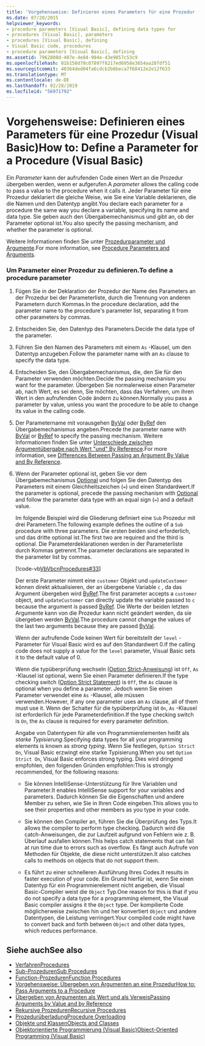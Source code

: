 ```yaml
---
title: 'Vorgehensweise: Definieren eines Parameters für eine Prozedur (Visual Basic)'
ms.date: 07/20/2015
helpviewer_keywords:
- procedure parameters [Visual Basic], defining data types for
- procedures [Visual Basic], parameters
- procedures [Visual Basic], defining
- Visual Basic code, procedures
- procedure parameters [Visual Basic], defining
ms.assetid: 7962808d-407e-4e84-984e-43e9857c53c9
ms.openlocfilehash: 01b150d70c07897f8217ed6958e3654aa28fdf51
ms.sourcegitcommit: 40364ded04fa6cdcb2b6beca7f68412e2e12f633
ms.translationtype: MT
ms.contentlocale: de-DE
ms.lasthandoff: 02/28/2019
ms.locfileid: "56971792"
---
```

# <a name="how-to-define-a-parameter-for-a-procedure-visual-basic"></a><span data-ttu-id="c9a43-102">Vorgehensweise: Definieren eines Parameters für eine Prozedur (Visual Basic)</span><span class="sxs-lookup"><span data-stu-id="c9a43-102">How to: Define a Parameter for a Procedure (Visual Basic)</span></span>
<span data-ttu-id="c9a43-103">Ein *Parameter* kann der aufrufenden Code einen Wert an die Prozedur übergeben werden, wenn er aufgerufen.</span><span class="sxs-lookup"><span data-stu-id="c9a43-103">A *parameter* allows the calling code to pass a value to the procedure when it calls it.</span></span> <span data-ttu-id="c9a43-104">Jeder Parameter für eine Prozedur deklariert die gleiche Weise, wie Sie eine Variable deklarieren, die die Namen und den Datentyp angibt.</span><span class="sxs-lookup"><span data-stu-id="c9a43-104">You declare each parameter for a procedure the same way you declare a variable, specifying its name and data type.</span></span> <span data-ttu-id="c9a43-105">Sie geben auch den Übergabemechanismus und gibt an, ob der Parameter optional ist.</span><span class="sxs-lookup"><span data-stu-id="c9a43-105">You also specify the passing mechanism, and whether the parameter is optional.</span></span>  
  
 <span data-ttu-id="c9a43-106">Weitere Informationen finden Sie unter [Prozedurparameter und Argumente](./procedure-parameters-and-arguments.md).</span><span class="sxs-lookup"><span data-stu-id="c9a43-106">For more information, see [Procedure Parameters and Arguments](./procedure-parameters-and-arguments.md).</span></span>  
  
### <a name="to-define-a-procedure-parameter"></a><span data-ttu-id="c9a43-107">Um Parameter einer Prozedur zu definieren.</span><span class="sxs-lookup"><span data-stu-id="c9a43-107">To define a procedure parameter</span></span>  
  
1.  <span data-ttu-id="c9a43-108">Fügen Sie in der Deklaration der Prozedur der Name des Parameters an der Prozedur bei der Parameterliste, durch die Trennung von anderen Parametern durch Kommas.</span><span class="sxs-lookup"><span data-stu-id="c9a43-108">In the procedure declaration, add the parameter name to the procedure's parameter list, separating it from other parameters by commas.</span></span>  
  
2.  <span data-ttu-id="c9a43-109">Entscheiden Sie, den Datentyp des Parameters.</span><span class="sxs-lookup"><span data-stu-id="c9a43-109">Decide the data type of the parameter.</span></span>  
  
3.  <span data-ttu-id="c9a43-110">Führen Sie den Namen des Parameters mit einem `As` -Klausel, um den Datentyp anzugeben.</span><span class="sxs-lookup"><span data-stu-id="c9a43-110">Follow the parameter name with an `As` clause to specify the data type.</span></span>  
  
4.  <span data-ttu-id="c9a43-111">Entscheiden Sie, den Übergabemechanismus, die, den Sie für den Parameter verwenden möchten.</span><span class="sxs-lookup"><span data-stu-id="c9a43-111">Decide the passing mechanism you want for the parameter.</span></span> <span data-ttu-id="c9a43-112">Übergeben Sie normalerweise einen Parameter ab, nach Wert, es sei denn, Sie möchten, dass das Verfahren, um ihren Wert in den aufrufenden Code ändern zu können.</span><span class="sxs-lookup"><span data-stu-id="c9a43-112">Normally you pass a parameter by value, unless you want the procedure to be able to change its value in the calling code.</span></span>  
  
5.  <span data-ttu-id="c9a43-113">Der Parametername mit vorausgehen [ByVal](../../../../visual-basic/language-reference/modifiers/byval.md) oder [ByRef](../../../../visual-basic/language-reference/modifiers/byref.md) den Übergabemechanismus angeben.</span><span class="sxs-lookup"><span data-stu-id="c9a43-113">Precede the parameter name with [ByVal](../../../../visual-basic/language-reference/modifiers/byval.md) or [ByRef](../../../../visual-basic/language-reference/modifiers/byref.md) to specify the passing mechanism.</span></span> <span data-ttu-id="c9a43-114">Weitere Informationen finden Sie unter [Unterschiede zwischen Argumentübergabe nach Wert "und" By Reference](./differences-between-passing-an-argument-by-value-and-by-reference.md).</span><span class="sxs-lookup"><span data-stu-id="c9a43-114">For more information, see [Differences Between Passing an Argument By Value and By Reference](./differences-between-passing-an-argument-by-value-and-by-reference.md).</span></span>  
  
6.  <span data-ttu-id="c9a43-115">Wenn der Parameter optional ist, geben Sie vor dem Übergabemechanismus [Optional](../../../../visual-basic/language-reference/modifiers/optional.md) und folgen Sie den Datentyp des Parameters mit einem Gleichheitszeichen (`=`) und einen Standardwert.</span><span class="sxs-lookup"><span data-stu-id="c9a43-115">If the parameter is optional, precede the passing mechanism with [Optional](../../../../visual-basic/language-reference/modifiers/optional.md) and follow the parameter data type with an equal sign (`=`) and a default value.</span></span>  
  
     <span data-ttu-id="c9a43-116">Im folgende Beispiel wird die Gliederung definiert eine `Sub` Prozedur mit drei Parametern.</span><span class="sxs-lookup"><span data-stu-id="c9a43-116">The following example defines the outline of a `Sub` procedure with three parameters.</span></span> <span data-ttu-id="c9a43-117">Die ersten beiden sind erforderlich, und das dritte optional ist.</span><span class="sxs-lookup"><span data-stu-id="c9a43-117">The first two are required and the third is optional.</span></span> <span data-ttu-id="c9a43-118">Die Parameterdeklarationen werden in der Parameterliste durch Kommas getrennt.</span><span class="sxs-lookup"><span data-stu-id="c9a43-118">The parameter declarations are separated in the parameter list by commas.</span></span>  
  
     [!code-vb[VbVbcnProcedures#33](~/samples/snippets/visualbasic/VS_Snippets_VBCSharp/VbVbcnProcedures/VB/Class1.vb#33)]  
  
     <span data-ttu-id="c9a43-119">Der erste Parameter nimmt eine `customer` Objekt und `updateCustomer` können direkt aktualisieren, der an übergebene Variable `c` , da das Argument übergeben wird [ByRef](../../../../visual-basic/language-reference/modifiers/byref.md).</span><span class="sxs-lookup"><span data-stu-id="c9a43-119">The first parameter accepts a `customer` object, and `updateCustomer` can directly update the variable passed to `c` because the argument is passed [ByRef](../../../../visual-basic/language-reference/modifiers/byref.md).</span></span> <span data-ttu-id="c9a43-120">Die Werte der beiden letzten Argumente kann von die Prozedur kann nicht geändert werden, da sie übergeben werden [ByVal](../../../../visual-basic/language-reference/modifiers/byval.md).</span><span class="sxs-lookup"><span data-stu-id="c9a43-120">The procedure cannot change the values of the last two arguments because they are passed [ByVal](../../../../visual-basic/language-reference/modifiers/byval.md).</span></span>  
  
     <span data-ttu-id="c9a43-121">Wenn der aufrufende Code keinen Wert für bereitstellt der `level` -Parameter für Visual Basic wird es auf den Standardwert 0.</span><span class="sxs-lookup"><span data-stu-id="c9a43-121">If the calling code does not supply a value for the `level` parameter, Visual Basic sets it to the default value of 0.</span></span>  
  
     <span data-ttu-id="c9a43-122">Wenn die typüberprüfung wechseln ([Option Strict-Anweisung](../../../../visual-basic/language-reference/statements/option-strict-statement.md)) ist `Off`, `As` -Klausel ist optional, wenn Sie einen Parameter definieren.</span><span class="sxs-lookup"><span data-stu-id="c9a43-122">If the type checking switch ([Option Strict Statement](../../../../visual-basic/language-reference/statements/option-strict-statement.md)) is `Off`, the `As` clause is optional when you define a parameter.</span></span> <span data-ttu-id="c9a43-123">Jedoch wenn Sie einen Parameter verwendet eine `As` -Klausel, alle müssen verwenden.</span><span class="sxs-lookup"><span data-stu-id="c9a43-123">However, if any one parameter uses an `As` clause, all of them must use it.</span></span> <span data-ttu-id="c9a43-124">Wenn der Schalter für die typüberprüfung ist `On`, `As` -Klausel ist erforderlich für jede Parameterdefinition.</span><span class="sxs-lookup"><span data-stu-id="c9a43-124">If the type checking switch is `On`, the `As` clause is required for every parameter definition.</span></span>  
  
     <span data-ttu-id="c9a43-125">Angabe von Datentypen für alle von Programmierelementen heißt als *starke Typisierung*.</span><span class="sxs-lookup"><span data-stu-id="c9a43-125">Specifying data types for all your programming elements is known as *strong typing*.</span></span> <span data-ttu-id="c9a43-126">Wenn Sie festlegen, `Option Strict On`, Visual Basic erzwingt eine starke Typisierung.</span><span class="sxs-lookup"><span data-stu-id="c9a43-126">When you set `Option Strict On`, Visual Basic enforces strong typing.</span></span> <span data-ttu-id="c9a43-127">Dies wird dringend empfohlen, den folgenden Gründen empfohlen:</span><span class="sxs-lookup"><span data-stu-id="c9a43-127">This is strongly recommended, for the following reasons:</span></span>  
  
    -   <span data-ttu-id="c9a43-128">Sie können IntelliSense-Unterstützung für Ihre Variablen und Parameter.</span><span class="sxs-lookup"><span data-stu-id="c9a43-128">It enables IntelliSense support for your variables and parameters.</span></span> <span data-ttu-id="c9a43-129">Dadurch können Sie die Eigenschaften und andere Member zu sehen, wie Sie in Ihren Code eingeben.</span><span class="sxs-lookup"><span data-stu-id="c9a43-129">This allows you to see their properties and other members as you type in your code.</span></span>  
  
    -   <span data-ttu-id="c9a43-130">Sie können den Compiler an, führen Sie die Überprüfung des Typs.</span><span class="sxs-lookup"><span data-stu-id="c9a43-130">It allows the compiler to perform type checking.</span></span> <span data-ttu-id="c9a43-131">Dadurch wird die catch-Anweisungen, die zur Laufzeit aufgrund von Fehlern wie z. B. Überlauf ausfallen können.</span><span class="sxs-lookup"><span data-stu-id="c9a43-131">This helps catch statements that can fail at run time due to errors such as overflow.</span></span> <span data-ttu-id="c9a43-132">Es fängt auch Aufrufe von Methoden für Objekte, die diese nicht unterstützen.</span><span class="sxs-lookup"><span data-stu-id="c9a43-132">It also catches calls to methods on objects that do not support them.</span></span>  
  
    -   <span data-ttu-id="c9a43-133">Es führt zu einer schnelleren Ausführung Ihres Codes.</span><span class="sxs-lookup"><span data-stu-id="c9a43-133">It results in faster execution of your code.</span></span> <span data-ttu-id="c9a43-134">Ein Grund hierfür ist, wenn Sie einen Datentyp für ein Programmierelement nicht angeben, die Visual Basic-Compiler weist die `Object` Typ.</span><span class="sxs-lookup"><span data-stu-id="c9a43-134">One reason for this is that if you do not specify a data type for a programming element, the Visual Basic compiler assigns it the `Object` type.</span></span> <span data-ttu-id="c9a43-135">Der kompilierte Code möglicherweise zwischen hin und her konvertiert `Object` und andere Datentypen, die Leistung verringert.</span><span class="sxs-lookup"><span data-stu-id="c9a43-135">Your compiled code might have to convert back and forth between `Object` and other data types, which reduces performance.</span></span>  
  
## <a name="see-also"></a><span data-ttu-id="c9a43-136">Siehe auch</span><span class="sxs-lookup"><span data-stu-id="c9a43-136">See also</span></span>

- [<span data-ttu-id="c9a43-137">Verfahren</span><span class="sxs-lookup"><span data-stu-id="c9a43-137">Procedures</span></span>](./index.md)
- [<span data-ttu-id="c9a43-138">Sub-Prozeduren</span><span class="sxs-lookup"><span data-stu-id="c9a43-138">Sub Procedures</span></span>](./sub-procedures.md)
- [<span data-ttu-id="c9a43-139">Function-Prozeduren</span><span class="sxs-lookup"><span data-stu-id="c9a43-139">Function Procedures</span></span>](./function-procedures.md)
- [<span data-ttu-id="c9a43-140">Vorgehensweise: Übergeben von Argumenten an eine Prozedur</span><span class="sxs-lookup"><span data-stu-id="c9a43-140">How to: Pass Arguments to a Procedure</span></span>](./how-to-pass-arguments-to-a-procedure.md)
- [<span data-ttu-id="c9a43-141">Übergeben von Argumenten als Wert und als Verweis</span><span class="sxs-lookup"><span data-stu-id="c9a43-141">Passing Arguments by Value and by Reference</span></span>](./passing-arguments-by-value-and-by-reference.md)
- [<span data-ttu-id="c9a43-142">Rekursive Prozeduren</span><span class="sxs-lookup"><span data-stu-id="c9a43-142">Recursive Procedures</span></span>](./recursive-procedures.md)
- [<span data-ttu-id="c9a43-143">Prozedurüberladung</span><span class="sxs-lookup"><span data-stu-id="c9a43-143">Procedure Overloading</span></span>](./procedure-overloading.md)
- [<span data-ttu-id="c9a43-144">Objekte und Klassen</span><span class="sxs-lookup"><span data-stu-id="c9a43-144">Objects and Classes</span></span>](../../../../visual-basic/programming-guide/language-features/objects-and-classes/index.md)
- [<span data-ttu-id="c9a43-145">Objektorientierte Programmierung (Visual Basic)</span><span class="sxs-lookup"><span data-stu-id="c9a43-145">Object-Oriented Programming (Visual Basic)</span></span>](../../concepts/object-oriented-programming.md)
